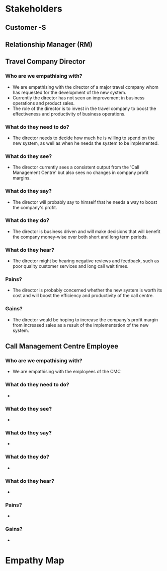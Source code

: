 #  Stakeholders

##  Customer -S

##  Relationship Manager (RM)

##  Travel Company Director
### Who are we empathising with?
+ We are empathising with the director of a major travel company whom has requested for the development of the new system.
+ Currently the director has not seen an improvement in business operations and product sales.
+ The role of the director is to invest in the travel company to boost the effectiveness and productivity of business operations.
### What do they need to do?
+ The director needs to decide how much he is willing to spend on the new system, as well as when he needs the system to be implemented.
### What do they see?
+ The director currently sees a consistent output from the 'Call Management Centre' but also sees no changes in company profit margins.
### What do they say?
+ The director will probably say to himself that he needs a way to boost the company's profit.
### What do they do?
+ The director is business driven and will make decisions that will benefit the company money-wise over both short and long term periods.
### What do they hear?
+ The director might be hearing negative reviews and feedback, such as poor quality customer services and long call wait times.
### Pains?
+ The director is probably concerned whether the new system is worth its cost and will boost the efficiency and productivity of the call centre.
### Gains?
+ The director would be hoping to increase the company's profit margin from increased sales as a result of the implementation of the new system.

##  Call Management Centre Employee
### Who are we empathising with?
+ We are empathising with the employees of the CMC
### What do they need to do?
+ 
### What do they see?
+ 
### What do they say?
+ 
### What do they do?
+ 
### What do they hear?
+ 
### Pains?
+ 
### Gains?
+ 

#  Empathy Map

